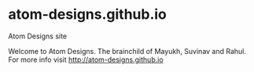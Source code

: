 atom-designs.github.io
======================

Atom Designs site

Welcome to Atom Designs. The brainchild of Mayukh, Suvinav and Rahul. For more info visit http://atom-designs.github.io 